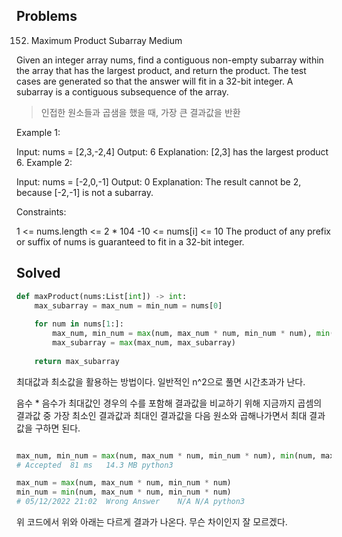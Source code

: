 ## Problems
152. Maximum Product Subarray
Medium

Given an integer array nums, find a contiguous non-empty subarray within the array that has the largest product, and return the product.
The test cases are generated so that the answer will fit in a 32-bit integer.
A subarray is a contiguous subsequence of the array.

> 인접한 원소들과 곱샘을 했을 때, 가장 큰 결과값을 반환

Example 1:

Input: nums = [2,3,-2,4]
Output: 6
Explanation: [2,3] has the largest product 6.
Example 2:

Input: nums = [-2,0,-1]
Output: 0
Explanation: The result cannot be 2, because [-2,-1] is not a subarray.
 

Constraints:

1 <= nums.length <= 2 * 104
-10 <= nums[i] <= 10
The product of any prefix or suffix of nums is guaranteed to fit in a 32-bit integer.


## Solved
```py
def maxProduct(nums:List[int]) -> int:
    max_subarray = max_num = min_num = nums[0]
    
    for num in nums[1:]:
        max_num, min_num = max(num, max_num * num, min_num * num), min(num, max_num * num, min_num * num)
        max_subarray = max(max_num, max_subarray)
    
    return max_subarray
```

최대값과 최소값을 활용하는 방법이다. 
일반적인 n^2으로 풀면 시간초과가 난다.

음수 * 음수가 최대값인 경우의 수를 포함해 결과값을 비교하기 위해 지금까지 곱셈의 결과값 중 가장 최소인 결과값과 최대인 결과값을 다음 원소와 곱해나가면서 최대 결과값을 구하면 된다.

```py

max_num, min_num = max(num, max_num * num, min_num * num), min(num, max_num * num, min_num * num)
# Accepted	81 ms	14.3 MB	python3

max_num = max(num, max_num * num, min_num * num)
min_num = min(num, max_num * num, min_num * num)
# 05/12/2022 21:02	Wrong Answer	N/A	N/A	python3
```

위 코드에서 위와 아래는 다르게 결과가 나온다.
무슨 차이인지 잘 모르겠다.